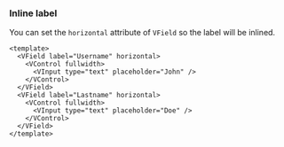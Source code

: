 ### Inline label

You can set the `horizontal` attribute of `VField` so the label will be inlined.

<!--code-->

```vue
<template>
  <VField label="Username" horizontal>
    <VControl fullwidth>
      <VInput type="text" placeholder="John" />
    </VControl>
  </VField>
  <VField label="Lastname" horizontal>
    <VControl fullwidth>
      <VInput type="text" placeholder="Doe" />
    </VControl>
  </VField>
</template>
```

<!--/code-->

<!--example-->

<VField label="Username" horizontal>
  <VControl fullwidth>
    <VInput type="text" placeholder="John" />
  </VControl>
</VField>
<VField label="Lastname" horizontal>
  <VControl fullwidth>
    <VInput type="text" placeholder="Doe" />
  </VControl>
</VField>

<!--/example-->
